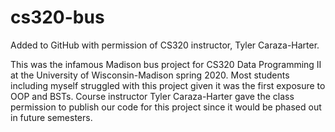 # cs320-bus
Added to GitHub with permission of CS320 instructor, Tyler Caraza-Harter. 

This was the infamous Madison bus project for CS320 Data Programming II at the University of Wisconsin-Madison spring 2020. Most students including myself struggled with this project given it was the first exposure to OOP and BSTs. Course instructor Tyler Caraza-Harter gave the class permission to publish our code for this project since it would be phased out in future semesters. 
